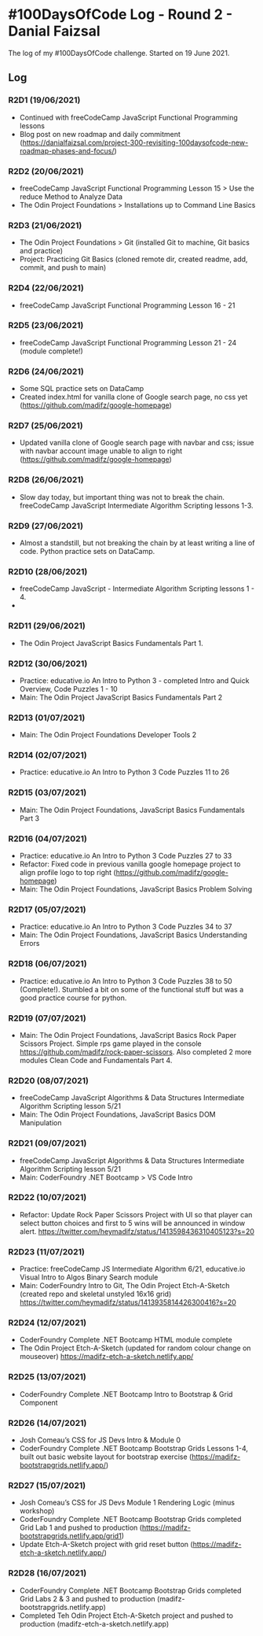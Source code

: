 # #100DaysOfCode Log - Round 2 - Danial Faizsal

The log of my #100DaysOfCode challenge. Started on 19 June 2021.

## Log

### R2D1 (19/06/2021)
- Continued with freeCodeCamp JavaScript Functional Programming lessons
- Blog post on new roadmap and daily commitment (https://danialfaizsal.com/project-300-revisiting-100daysofcode-new-roadmap-phases-and-focus/)

### R2D2 (20/06/2021)
- freeCodeCamp JavaScript Functional Programming Lesson 15 > Use the reduce Method to Analyze Data
- The Odin Project Foundations > Installations up to Command Line Basics

### R2D3 (21/06/2021)
- The Odin Project Foundations > Git (installed Git to machine, Git basics and practice)
- Project: Practicing Git Basics (cloned remote dir, created readme, add, commit, and push to main)

### R2D4 (22/06/2021)
- freeCodeCamp JavaScript Functional Programming Lesson 16 - 21

### R2D5 (23/06/2021)
- freeCodeCamp JavaScript Functional Programming Lesson 21 - 24 (module complete!)

### R2D6 (24/06/2021)
- Some SQL practice sets on DataCamp
- Created index.html for vanilla clone of Google search page, no css yet (https://github.com/madifz/google-homepage)

### R2D7 (25/06/2021)
- Updated vanilla clone of Google search page with navbar and css; issue with navbar account image unable to align to right (https://github.com/madifz/google-homepage)

### R2D8 (26/06/2021)
- Slow day today, but important thing was not to break the chain. freeCodeCamp JavaScript Intermediate Algorithm Scripting lessons 1-3.

### R2D9 (27/06/2021)
- Almost a standstill, but not breaking the chain by at least writing a line of code. Python practice sets on DataCamp.

### R2D10 (28/06/2021)
- freeCodeCamp JavaScript - Intermediate Algorithm Scripting lessons 1 - 4.
- 
### R2D11 (29/06/2021)
- The Odin Project JavaScript Basics Fundamentals Part 1.

### R2D12 (30/06/2021)
- Practice: educative.io An Intro to Python 3 - completed Intro and Quick Overview, Code Puzzles 1 - 10
- Main: The Odin Project JavaScript Basics Fundamentals Part 2

### R2D13 (01/07/2021)
- Main: The Odin Project Foundations Developer Tools 2

### R2D14 (02/07/2021)
- Practice: educative.io An Intro to Python 3 Code Puzzles 11 to 26

### R2D15 (03/07/2021)
- Main: The Odin Project Foundations, JavaScript Basics Fundamentals Part 3

### R2D16 (04/07/2021)
- Practice: educative.io An Intro to Python 3 Code Puzzles 27 to 33
- Refactor: Fixed code in previous vanilla google homepage project to align profile logo to top right (https://github.com/madifz/google-homepage)
- Main: The Odin Project Foundations, JavaScript Basics Problem Solving

### R2D17 (05/07/2021)
- Practice: educative.io An Intro to Python 3 Code Puzzles 34 to 37
- Main: The Odin Project Foundations, JavaScript Basics Understanding Errors

### R2D18 (06/07/2021)
- Practice: educative.io An Intro to Python 3 Code Puzzles 38 to 50 (Complete!). Stumbled a bit on some of the functional stuff but was a good practice course for python.

### R2D19 (07/07/2021)
- Main: The Odin Project Foundations, JavaScript Basics Rock Paper Scissors Project. Simple rps game played in the console https://github.com/madifz/rock-paper-scissors. Also completed 2 more modules Clean Code and Fundamentals Part 4.

### R2D20 (08/07/2021)
- freeCodeCamp JavaScript Algorithms & Data Structures  Intermediate Algorithm Scripting lesson 5/21
- Main: The Odin Project Foundations, JavaScript Basics DOM Manipulation

### R2D21 (09/07/2021)

- freeCodeCamp JavaScript Algorithms & Data Structures  Intermediate Algorithm Scripting lesson 5/21
- Main: CoderFoundry .NET Bootcamp > VS Code Intro

### R2D22 (10/07/2021)

- Refactor: Update Rock Paper Scissors Project with UI so that player can select button choices and first to 5 wins will be announced in window alert. https://twitter.com/heymadifz/status/1413598436310405123?s=20

### R2D23 (11/07/2021)

- Practice: freeCodeCamp JS Intermediate Algorithm 6/21, educative.io Visual Intro to Algos Binary Search module
- Main: CoderFoundry Intro to Git, The Odin Project Etch-A-Sketch (created repo and skeletal unstyled 16x16 grid) https://twitter.com/heymadifz/status/1413935814426300416?s=20

### R2D24 (12/07/2021)

- CoderFoundry Complete .NET Bootcamp HTML module complete
- The Odin Project Etch-A-Sketch (updated for random colour change on mouseover) https://madifz-etch-a-sketch.netlify.app/

### R2D25 (13/07/2021)

- CoderFoundry Complete .NET Bootcamp Intro to Bootstrap & Grid Component

### R2D26 (14/07/2021)

- Josh Comeau’s CSS for JS Devs Intro & Module 0
- CoderFoundry Complete .NET Bootcamp Bootstrap Grids Lessons 1-4, built out basic website layout for bootstrap exercise (https://madifz-bootstrapgrids.netlify.app/)

### R2D27 (15/07/2021)

- Josh Comeau’s CSS for JS Devs Module 1 Rendering Logic (minus workshop)
- CoderFoundry Complete .NET Bootcamp Bootstrap Grids completed Grid Lab 1 and pushed to production (https://madifz-bootstrapgrids.netlify.app/grid1)
- Update Etch-A-Sketch project with grid reset button (https://madifz-etch-a-sketch.netlify.app/)

### R2D28 (16/07/2021)

- CoderFoundry Complete .NET Bootcamp Bootstrap Grids completed Grid Labs 2 & 3 and pushed to production (madifz-bootstrapgrids.netlify.app)
- Completed Teh Odin Project Etch-A-Sketch project and pushed to production (madifz-etch-a-sketch.netlify.app)